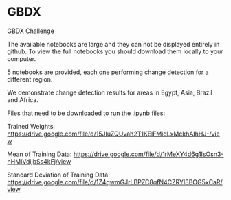 # GBDX
GBDX Challenge

The available notebooks are large and they can not be displayed entirely in github. To view the full notebooks you should download them locally to your computer.

5 notebooks are provided, each one performing change detection for a different region. 

We demonstrate change detection results for areas in Egypt, Asia, Brazil and Africa.



Files that need to be downloaded to run the .ipynb files:

Trained Weights:                          https://drive.google.com/file/d/15JIuZQUvah2T1KElFMidLxMckhAIhHJ-/view   

Mean of Training Data:                    https://drive.google.com/file/d/1rMeXY4d6g1IsOsn3-nHMIVdijbSs4kFj/view

Standard Deviation of Training Data:      https://drive.google.com/file/d/1Z4qwmGJrLBPZC8qfN4CZRYI8BOG5xCaR/view 
